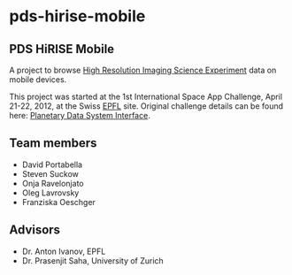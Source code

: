 pds-hirise-mobile
=================

## PDS HiRISE Mobile

A project to browse [High Resolution Imaging Science Experiment](http://hirise.lpl.arizona.edu/) data on mobile devices.

This project was started at the 1st International Space App Challenge, April 21-22, 2012, at the Swiss [EPFL](http://epfl.ch) site. Original challenge details can be found here: [Planetary Data System Interface](http://spaceappschallenge.org/challenge/nasa-planetary-data-system-interface).

## Team members

- David Portabella
- Steven Suckow
- Onja Ravelonjato
- Oleg Lavrovsky
- Franziska Oeschger

## Advisors

- Dr. Anton Ivanov, EPFL
- Dr. Prasenjit Saha, University of Zurich

